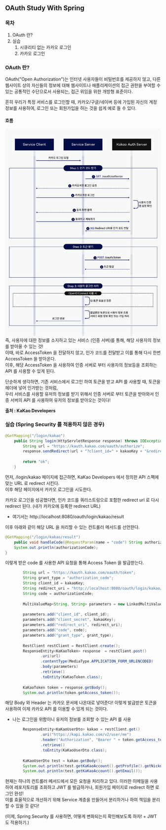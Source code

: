 ## OAuth Study With Spring

### 목차
1. OAuth 란?
2. 실습
   1. 시큐리티 없는 카카오 로그인
   2. 카카오 로그인

### OAuth 란?
OAuth("Open Authorization")는 인터넷 사용자들이 비밀번호를 제공하지 않고,
다른 웹사이트 상의 자신들의 정보에 대해 웹사이트나 애플리케이션의 접근 권한을 부여할 수 있는 공통적인 수단으로서 사용되는,
접근 위임을 위한 개방형 표준이다.  

흔히 우리가 특정 서비스를 로그인할 때, 카카오/구글/네이버 등에 가입된 자신의 계정 정보를 사용하여,
로그인 또는 회원가입을 하는 것을 쉽게 예로 들 수 있다.

#### 흐름
![img/img.png](img/img.png)
즉, 사용자에 대한 정보를 소지하고 있는 서비스 (인증 서버)를 통해, 해당 사용자의 정보를 받아올 수 있는 것!  
이때, 바로 AccessToken 을 전달하지 않고, 인가 코드를 전달받고 이를 통해 다시 한번 AccessToken 을 받아온다.  
이후, 해당 AccessToken 을 사용하여 인증 서버로 부터 사용자의 정보등을 조회하는 API 를 사용할 수 있게 된다.  
  
단순하게 생각하면, 기존 서비스에서 로그인 하여 토큰을 받고 API 를 사용할 때, 토큰을 헤더에 넣어 인가받는 것처럼,  
우리 서비스를 사용할 유저의 정보를 받기 위해서 인증 서버로 부터 토큰을 받아와서 인증 서버의 API 를 사용하여 유저의 정보를 받아오는 것이다!  

**출처 : KaKao Developers**

### 실습 (Spring Security 를 적용하지 않은 경우)

```java
@GetMapping("/login/kakao")
    public String login(HttpServletResponse response) throws IOException {
        String url = "https://kauth.kakao.com/oauth/authorize";
        response.sendRedirect(url + "?client_id=" + kakaoKey + "&redirect_uri=http://localhost:8080/oauth/login/kakao/result" + "&response_type=code");

        return "ok";
    }
```
먼저, /login/kakao 페이지에 접근하면, KaKao Developers 에서 정의한 API 스펙에 맞는 URL 로 redirect 시킨다.  
이후 해당 페이지에서 카카오 로그인을 시도한다.

카카오 로그인을 성공했다면, 인카 코드를 쿼리스트링으로 포함한 redirect url 로 다시 redirect 된다. (내가 카카오에 등록한 redirect URL)  
* 여기서는 http://localhost:8080/oauth/login/kakao/result

이후 아래와 같이 해당 URL 을 처리할 수 있는 컨트롤러 메서드를 선언한다.
```java
@GetMapping("/login/kakao/result")
    public void handleCode(@RequestParam(name = "code") String authorizationCode) {
    System.out.println(authorizationCode);
}
```
이렇게 받은 code 를 사용한 API 요청을 통해 Access Token 을 발급받는다.

```java
        String url = "https://kauth.kakao.com/oauth/token";
        String grant_type = "authorization_code";
        String client_id = kakaoKey;
        String redirect_uri = "http://localhost:8080/oauth/login/kakao/result";
        String code = authorizationCode;

        MultiValueMap<String, String> parameters = new LinkedMultiValueMap<>();

        parameters.add("client_id", client_id);
        parameters.add("client_secret", kakaoKey);
        parameters.add("redirect_uri", redirect_uri);
        parameters.add("code", code);
        parameters.add("grant_type", grant_type);

        RestClient restClient = RestClient.create();
        ResponseEntity<KaKaoToken> response  = restClient.post()
                .uri(url)
                .contentType(MediaType.APPLICATION_FORM_URLENCODED)
                .body(parameters)
                .retrieve()
                .toEntity(KaKaoToken.class);

        KaKaoToken token = response.getBody();
        System.out.println(token.getAccess_token());
```

해당 Body 와 Header 는 카카오 문서에 나온대로 넣어준다!
이렇게 발급받은 토큰을 사용하여 이제 카카오 API 를 이용할 수 있게 되는 것이다.  
* 나는 로그인을 위함이니 유저의 정보를 조회할 수 있는 API 를 사용

```java
        ResponseEntity<KaKaoUserDto> kakao = restClient.get()
                .uri("https://kapi.kakao.com/v2/user/me")
                .header("Authorization", "Bearer " + token.getAccess_token())
                .retrieve()
                .toEntity(KaKaoUserDto.class);

        KaKaoUserDto test = kakao.getBody();
        System.out.println(test.getKaKaoAccount().getProfile().getNickname());
        System.out.println(test.getKaKaoAccount().getEmail());
```
현재는 하나의 컨트롤러 메서드에서 모든 요청을 처리하고 있다. 이러한 이메일을 사용하여 레포지토리를 조회하고 JWT 를 발급하거나, 회원가입 페이지로 redirect 하면 로그인 완성!    
이를 효율적으로 개선하기 위해 Service 계층을 만들어서 분리하거나 하여 책임을 분리할 수 있을 것 같다!  
  
(이제, Spring Security 를 사용하면, 어떻게 변화되는지 확인해보도록 하자! + JWT 도 적용하기.)

